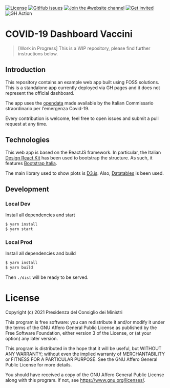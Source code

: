 [![License](https://img.shields.io/github/license/italia/covid19-dashboard-vaccini.svg)](https://github.com/italia/covid19-dashboard-vaccini/blob/master/LICENSE)
[![GitHub issues](https://img.shields.io/github/issues/italia/covid19-dashboard-vaccini.svg)](https://github.com/italia/covid19-dashboard-vaccini/issues)
[![Join the #website channel](https://img.shields.io/badge/Slack%20channel-%23design-blue.svg)](https://developersitalia.slack.com/messages/C7VPAUVB3/)
[![Get invited](https://slack.developers.italia.it/badge.svg)](https://slack.developers.italia.it/)
![GH Action](https://github.com/italia/covid19-dashboard-vaccini/workflows/CD/badge.svg)

# COVID-19 Dashboard Vaccini
> [Work in Progress] This is a WIP repository, please find further instructions below.

## Introduction

This repository contains an example web app built using FOSS solutions. This is
a standalone app currently deployed via GH pages and it does not represent the
official dashboard. 

The app uses the [opendata](https://github.com/italia/covid19-opendata-vaccini)
made available by the Italian Commissario straordinario per l'emergenza
Covid-19. 

Every contribution is welcome, feel free to open issues and submit
a pull request at any time.

## Technologies

This web app is based on the ReactJS framework. In particular, the Italian
[Design React Kit](https://github.com/italia/design-react-kit) has been used to
bootstrap the structure. As such, it features [Bootstrap
Italia](https://italia.github.io/bootstrap-italia/).

The main library used to show plots is [D3.js](https://d3js.org/). Also,
[Datatables](https://datatables.net/) is been used.

## Development
### Local Dev

Install all dependencies and start
```bash
$ yarn install
$ yarn start
```

### Local Prod

Install all dependencies and build
```bash
$ yarn install
$ yarn build
```
Then `./dist` will be ready to be served.

# License

Copyright (c) 2021 Presidenza del Consiglio dei Ministri

This program is free software: you can redistribute it and/or modify it under
the terms of the GNU Affero General Public License as published by the Free
Software Foundation, either version 3 of the License, or (at your option) any
later version.

This program is distributed in the hope that it will be useful, but WITHOUT ANY
WARRANTY; without even the implied warranty of MERCHANTABILITY or FITNESS FOR
A PARTICULAR PURPOSE. See the GNU Affero General Public License for more
details.

You should have received a copy of the GNU Affero General Public License along
with this program. If not, see https://www.gnu.org/licenses/.
